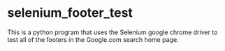 # selenium_footer_test
This is a python program that uses the Selenium google chrome driver to test all of the footers in the Google.com search home page.
